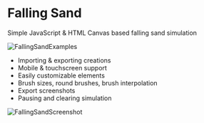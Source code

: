 # Falling Sand
Simple JavaScript & HTML Canvas based falling sand simulation  

![FallingSandExamples](https://user-images.githubusercontent.com/31242537/212212856-fc8f9e7c-8e2d-47a3-be5e-3d2e4b6fbc0e.gif)
* Importing & exporting creations
* Mobile & touchscreen support
* Easily customizable elements
* Brush sizes, round brushes, brush interpolation
* Export screenshots
* Pausing and clearing simulation

![FallingSandScreenshot](https://user-images.githubusercontent.com/31242537/212212996-d09284f8-97a5-4f99-94a9-42f7c232f969.png)
